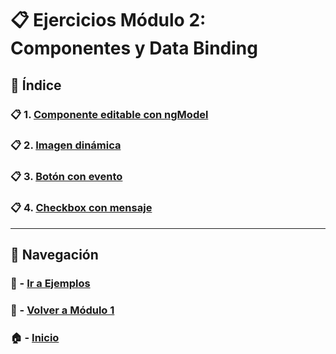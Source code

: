 # 📋 Ejercicios Módulo 2: Componentes y Data Binding

## 📌 Índice

### 📋 1. [Componente editable con ngModel](./Enunciados/Ejercicio_1.md)
### 📋 2. [Imagen dinámica](./Enunciados/Ejercicio_2.md)
### 📋 3. [Botón con evento](./Enunciados/Ejercicio_3.md)
### 📋 4. [Checkbox con mensaje](./Enunciados/Ejercicio_4.md)

---

## 🔁 Navegación

### 🧪 - [Ir a Ejemplos](../Ejemplos/README.md)

### 📘 - [Volver a Módulo 1](../Modulo_1.md)

### 🏠 - [Inicio](../../../README.md)
